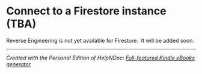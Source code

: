 # Connect to a Firestore instance (TBA)

Reverse Engineering is not yet available for Firestore.&nbsp; It will be added soon.


***
_Created with the Personal Edition of HelpNDoc: [Full-featured Kindle eBooks generator](<https://www.helpndoc.com/feature-tour/create-ebooks-for-amazon-kindle>)_

